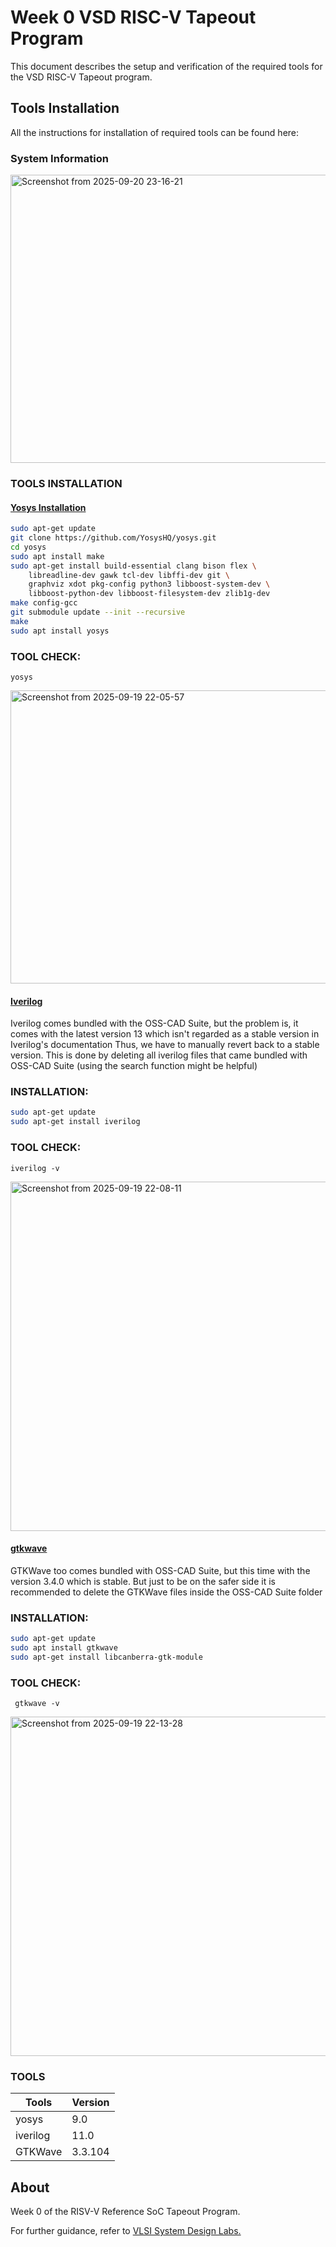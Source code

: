 # Week 0 VSD RISC-V Tapeout Program
This document describes the setup and verification of the required tools for the VSD RISC-V Tapeout program.

## Tools Installation

   All the instructions for installation of required tools can be found here:</ins>

### System Information

<img width="848" height="461" alt="Screenshot from 2025-09-20 23-16-21" src="https://github.com/user-attachments/assets/5259e069-cb5b-40f1-9a2f-002ea650f480" />

### TOOLS INSTALLATION


#### <ins>Yosys Installation</ins>
```bash
sudo apt-get update
git clone https://github.com/YosysHQ/yosys.git
cd yosys
sudo apt install make
sudo apt-get install build-essential clang bison flex \
    libreadline-dev gawk tcl-dev libffi-dev git \
    graphviz xdot pkg-config python3 libboost-system-dev \
    libboost-python-dev libboost-filesystem-dev zlib1g-dev
make config-gcc
git submodule update --init --recursive
make
sudo apt install yosys
```
### TOOL CHECK:
```
yosys
```

<img width="774" height="469" alt="Screenshot from 2025-09-19 22-05-57" src="https://github.com/user-attachments/assets/291c313a-02f2-4f0d-9648-bcc72a85e078" />

#### <ins>Iverilog</ins>

Iverilog comes bundled with the OSS-CAD Suite, but the problem is, it comes with the latest version 13 which isn't regarded as a stable version in Iverilog's documentation
Thus, we have to manually revert back to a stable version.
This is done by deleting all iverilog files that came bundled with OSS-CAD Suite (using the search function might be helpful)

### INSTALLATION:
```bash
sudo apt-get update
sudo apt-get install iverilog
```
### TOOL CHECK:
```
iverilog -v
```
<img width="775" height="559" alt="Screenshot from 2025-09-19 22-08-11" src="https://github.com/user-attachments/assets/4d113347-d701-4fcc-bc56-4e9fb0a5cf26" />

#### <ins>gtkwave</ins>

GTKWave too comes bundled with OSS-CAD Suite, but this time with the version 3.4.0 which is stable.
But just to be on the safer side it is recommended to delete the GTKWave files inside the OSS-CAD Suite folder

### INSTALLATION:

```bash
sudo apt-get update
sudo apt install gtkwave
sudo apt-get install libcanberra-gtk-module
```
### TOOL CHECK:
```
 gtkwave -v
```

<img width="1209" height="543" alt="Screenshot from 2025-09-19 22-13-28" src="https://github.com/user-attachments/assets/eba7b2dd-7741-4cf4-838b-835c5d6d6e37" />

### TOOLS
|Tools|Version|
|-----|-------|
|yosys|9.0|
|iverilog|11.0|
|GTKWave|3.3.104|

## About
Week 0 of the RISV-V Reference SoC Tapeout Program.

For further guidance, refer to [VLSI System Design Labs.](https://www.vlsisystemdesign.com/soc-labs/)
